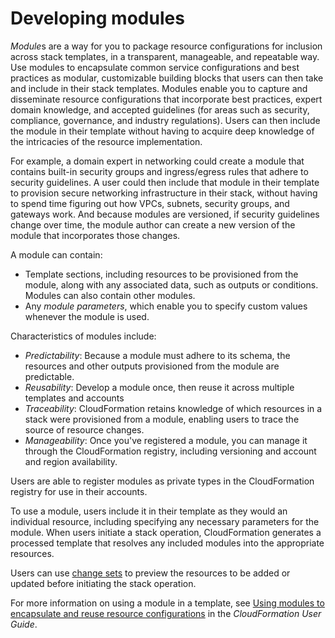 # Developing modules<a name="modules"></a>

*Module*s are a way for you to package resource configurations for inclusion across stack templates, in a transparent, manageable, and repeatable way\. Use modules to encapsulate common service configurations and best practices as modular, customizable building blocks that users can then take and include in their stack templates\. Modules enable you to capture and disseminate resource configurations that incorporate best practices, expert domain knowledge, and accepted guidelines \(for areas such as security, compliance, governance, and industry regulations\)\. Users can then include the module in their template without having to acquire deep knowledge of the intricacies of the resource implementation\.

For example, a domain expert in networking could create a module that contains built\-in security groups and ingress/egress rules that adhere to security guidelines\. A user could then include that module in their template to provision secure networking infrastructure in their stack, without having to spend time figuring out how VPCs, subnets, security groups, and gateways work\. And because modules are versioned, if security guidelines change over time, the module author can create a new version of the module that incorporates those changes\.

A module can contain:
+ Template sections, including resources to be provisioned from the module, along with any associated data, such as outputs or conditions\. Modules can also contain other modules\.
+ Any *module parameters*, which enable you to specify custom values whenever the module is used\.

Characteristics of modules include:
+ *Predictability*: Because a module must adhere to its schema, the resources and other outputs provisioned from the module are predictable\.
+ *Reusability*: Develop a module once, then reuse it across multiple templates and accounts
+ *Traceability*: CloudFormation retains knowledge of which resources in a stack were provisioned from a module, enabling users to trace the source of resource changes\.
+ *Manageability*: Once you've registered a module, you can manage it through the CloudFormation registry, including versioning and account and region availability\.

Users are able to register modules as private types in the CloudFormation registry for use in their accounts\.

To use a module, users include it in their template as they would an individual resource, including specifying any necessary parameters for the module\. When users initiate a stack operation, CloudFormation generates a processed template that resolves any included modules into the appropriate resources\.

Users can use [change sets](https://docs.aws.amazon.com/AWSCloudFormation/latest/UserGuide/using-cfn-updating-stacks-changesets.html) to preview the resources to be added or updated before initiating the stack operation\.

For more information on using a module in a template, see [Using modules to encapsulate and reuse resource configurations](https://docs.aws.amazon.com/AWSCloudFormation/latest/UserGuide/modules.html) in the *CloudFormation User Guide*\.